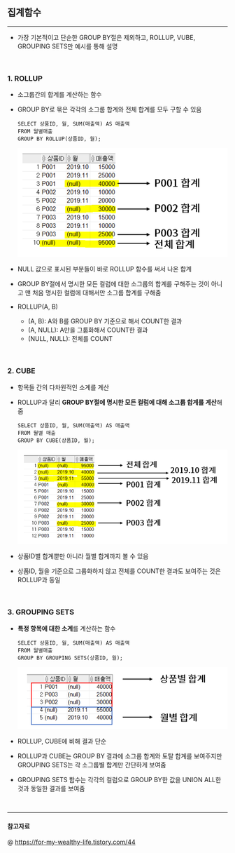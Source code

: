 ## 집계함수 
---
- 가장 기본적이고 단순한 GROUP BY절은 제외하고, ROLLUP, VUBE, GROUPING SETS만 예시를 통해 설명

<br>

### 1. ROLLUP 
- 소그룹간의 합계를 계산하는 함수
- GROUP BY로 묶은 각각의 소그룹 합계와 전체 합계를 모두 구할 수 있음 
  
  ```MySQL
  SELECT 상품ID, 월, SUM(매출액) AS 매출액
  FROM 월별매출
  GROUP BY ROLLUP(상품ID, 월);
  ```

  ![](./img/ROLLUP.png)

- NULL 값으로 표시된 부분들이 바로 ROLLUP 함수를 써서 나온 합계
- GROUP BY절에서 명시한 모든 컬럼에 대한 소그룹의 합계를 구해주는 것이 아니고 맨 처음 명시한 컬럼에 대해서만 소그룹 합계를 구해줌 
- ROLLUP(A, B)
  - (A, B): A와 B를 GROUP BY 기준으로 해서 COUNT한 결과 
  - (A, NULL): A만을 그룹화해서 COUNT한 결과
  - (NULL, NULL): 전체를 COUNT 

<br>

### 2. CUBE
- 항목들 간의 다차원적인 소계를 계산 
- ROLLUP과 달리 **GROUP BY절에 명시한 모든 컬럼에 대해 소그룹 합계를 계산**해줌 
  
  ```MySQL
  SELECT 상품ID, 월, SUM(매출액) AS 매출액
  FROM 월별 매출
  GROUP BY CUBE(상품ID, 월);
  ```

  ![](./img/CUBE.png)

- 상품ID별 합계뿐만 아니라 월별 합계까지 볼 수 있음 
- 상품ID, 월을 기준으로 그룹화하지 않고 전체를 COUNT한 결과도 보여주는 것은 ROLLUP과 동일 

<br>

### 3. GROUPING SETS
- **특정 항목에 대한 소계**를 계산하는 함수 
  
  ```MySQL
  SELECT 상품ID, 월, SUM(매출액) AS 매출액 
  FROM 월별매출 
  GROUP BY GROUPING SETS(상품ID, 월);
  ```

  ![](./img/GROUPING_SETS.png)

- ROLLUP, CUBE에 비해 결과 단순 
- ROLLUP과 CUBE는 GROUP BY 결과에 소그룹 합계와 토탈 합계를 보여주지만 GROUPING SETS는 각 소그룹별 합계만 간단하게 보여줌 
- GROUPING SETS 함수는 각각의 컬럼으로 GROUP BY한 값을 UNION ALL한 것과 동일한 결과를 보여줌 

<br>

---
#### 참고자료 
@ https://for-my-wealthy-life.tistory.com/44

